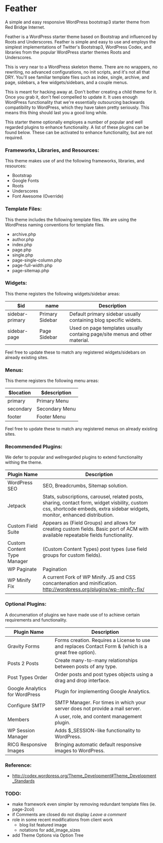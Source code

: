 # Feather

A simple and easy responsive WordPress bootstrap3 starter theme from Red Bridge Internet.

Feather is a WordPress starter theme based on Bootstrap and influenced by Roots and Underscores. Feather is simple and easy to use and employs the simplest implementations of Twitter's Bootstrap3, WordPress Codex, and libraries from the popular WordPress starter themes Roots and Underscores.

This is very near to a WordPress skeleton theme. There are no wrappers, no rewriting, no advanced configurations, no init scripts, and it's not all that DRY.  You'll see familiar template files such as index, single, archive, and page, sidebars, a few widgets/sidebars, and a couple menus.

This is meant for hacking away at. Don't bother creating a child theme for it. Once you grab it, don't feel compelled to update it. It uses enough WordPress functionality that we're essentially outsourcing backwards compatibility to WordPress, which they have taken pretty seriously. This means this thing should last you a good long while.

This starter theme optionally employes a number of popular and well regarded plugins to enhance functionality. A list of these plugins can be found below. These can be activated to enhance functionality, but are not required.

### Frameworks, Libraries, and Resources:

This theme makes use of and the following frameworks, libraries, and resources:

* Bootstrap
* Google Fonts
* Roots
* Underscores
* Font Awesome (Override)

### Template Files:

This theme includes the following template files. We are using the WordPress naming conventions for template files.

* archive.php
* author.php
* index.php
* page.php
* single.php
* page-single-column.php
* page-full-width.php
* page-sitemap.php

### Widgets:

This theme registers the following widgets/sidebar areas:

$id | name | Description
------------ | ------------- | -------------
sidebar-primary | Primary Sidebar | Default primary sidebar usually containing blog specific widets.
sidebar-page | Page Sidebar | Used on page templates usually containg page/site menus and other material.

Feel free to update these to match any registered widgets/sidebars on already existing sites.

### Menus:

This theme registers the following menu areas:

$location | $description
------------ | -------------
primary | Primary Menu
secondary | Secondary Menu
footer | Footer Menu

Feel free to update these to match any registered menus on already existing sites.

### Recommended Plugins:

We defer to popular and wellregarded plugins to extend functionality withing the theme. 

Plugin Name | Description
------------ | -------------
WordPress SEO | SEO, Breadcrumbs, Sitemap solution.
Jetpack | Stats, subscriptions, carousel, related posts, sharing, contact form, widget visbility, custom css, shortcode embeds, extra sidebar widgets, monitor, enhanced distribution.
Custom Field Suite | Appears as (Field Groups) and allows for creating custom fields. Basic port of ACM with available repeatable fields functionality.
Custom Content Type Manager | (Custom Content Types) post types (use field groups for custom fields).
WP Paginate | Pagination
WP Minify Fix | A current Fork of WP Minify. JS and CSS concantenation and minification. http://wordpress.org/plugins/wp-minify-fix/

### Optional Plugins:

A documenation of plugins we have made use of to achieve certain requirements and functionality.

Plugin Name | Description
------------ | -------------
Gravity Forms | Forms creation. Requires a License to use and replaces Contact Form & (which is a great free option).
Posts 2 Posts | Create many-to-many relationships between posts of any type.
Post Types Order | Order posts and post types objects using a drag and drop interface.
Google Analytics for WordPress | Plugin for implementing Google Analytics.
Configure SMTP | SMTP Manager. For times in which your server does not provide a mail server.
Members | A user, role, and content management plugin.
WP Session Manager | Adds $_SESSION-like functionality to WordPress.
RICG Responsive Images | Bringing automatic default responsive images to WordPress.

### Reference:

* <http://codex.wordpress.org/Theme_Development#Theme_Development_Standards>

### TODO:

* make framework even simpler by removing redundant template files (ie. page-2col)
* if Comments are closed do not display _Leave a comment_
* role in some recent modifications from client work
  - blog list featured image
  - notations for add_image_sizes
* add Theme Options via Option Tree



